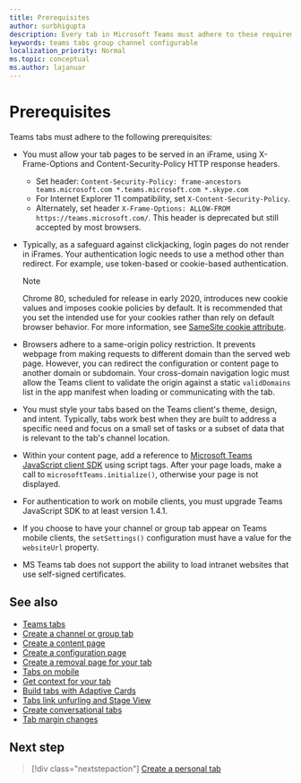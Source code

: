 ```yaml
---
title: Prerequisites
author: surbhigupta
description: Every tab in Microsoft Teams must adhere to these requirements.
keywords: teams tabs group channel configurable
localization_priority: Normal
ms.topic: conceptual
ms.author: lajanuar
---
```


# Prerequisites

Teams tabs must adhere to the following prerequisites:

* You must allow your tab pages to be served in an iFrame, using X-Frame-Options and Content-Security-Policy HTTP response headers.
  * Set header: `Content-Security-Policy: frame-ancestors teams.microsoft.com *.teams.microsoft.com *.skype.com`
  * For Internet Explorer 11 compatibility, set `X-Content-Security-Policy`.
  * Alternately, set header `X-Frame-Options: ALLOW-FROM https://teams.microsoft.com/`. This header is deprecated but still accepted by most browsers.

* Typically, as a safeguard against clickjacking, login pages do not render in iFrames. Your authentication logic needs to use a method other than redirect. For example, use token-based or cookie-based authentication.

    > [!NOTE]
    > Chrome 80, scheduled for release in early 2020, introduces new cookie values and imposes cookie policies by default. It is recommended that you set the intended use for your cookies rather than rely on default browser behavior. For more information, see [SameSite cookie attribute](../../resources/samesite-cookie-update.md).

* Browsers adhere to a same-origin policy restriction. It prevents webpage from making requests to different domain than the served web page. However, you can redirect the configuration or content page to another domain or subdomain. Your cross-domain navigation logic must allow the Teams client to validate the origin against a static `validDomains` list in the app manifest when loading or communicating with the tab.

* You must style your tabs based on the Teams client's theme, design, and intent. Typically, tabs work best when they are built to address a specific need and focus on a small set of tasks or a subset of data that is relevant to the tab's channel location.

* Within your content page, add a reference to [Microsoft Teams JavaScript client SDK](/javascript/api/overview/msteams-client) using script tags. After your page loads, make a call to `microsoftTeams.initialize()`, otherwise your page is not displayed.

* For authentication to work on mobile clients, you must upgrade Teams JavaScript SDK to at least version 1.4.1.

* If you choose to have your channel or group tab appear on Teams mobile clients, the `setSettings()` configuration must have a value for the `websiteUrl` property.

* MS Teams tab does not support the ability to load intranet websites that use self-signed certificates.

## See also

* [Teams tabs](~/tabs/what-are-tabs.md)
* [Create a channel or group tab](~/tabs/how-to/create-channel-group-tab.md)
* [Create a content page](~/tabs/how-to/create-tab-pages/content-page.md)
* [Create a configuration page](~/tabs/how-to/create-tab-pages/configuration-page.md)
* [Create a removal page for your tab](~/tabs/how-to/create-tab-pages/removal-page.md)
* [Tabs on mobile](~/tabs/design/tabs-mobile.md)
* [Get context for your tab](~/tabs/how-to/access-teams-context.md)
* [Build tabs with Adaptive Cards](~/tabs/how-to/build-adaptive-card-tabs.md)
* [Tabs link unfurling and Stage View](~/tabs/tabs-link-unfurling.md)
* [Create conversational tabs](~/tabs/how-to/conversational-tabs.md)
* [Tab margin changes](~/resources/removing-tab-margins.md)

## Next step

> [!div class="nextstepaction"]
> [Create a personal tab](~/tabs/how-to/create-personal-tab.md)
